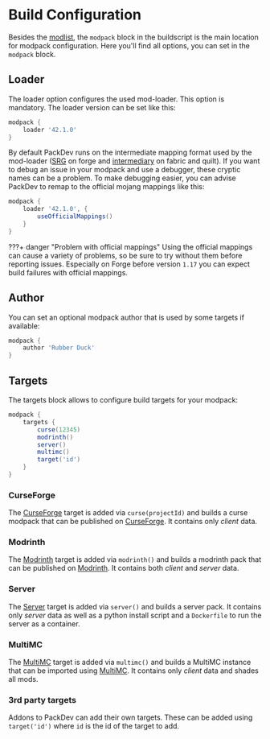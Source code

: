 # Build Configuration

Besides the [modlist](./modlist.md), the `modpack` block in the buildscript is the main location for modpack configuration.
Here you'll find all options, you can set in the `modpack` block.

## Loader

The loader option configures the used mod-loader.
This option is mandatory.
The loader version can be set like this:

```groovy
modpack {
    loader '42.1.0'
}
```

By default PackDev runs on the intermediate mapping format used by the mod-loader ([SRG](https://github.com/MinecraftForge/MCPConfig) on forge and [intermediary](https://github.com/FabricMC/intermediary) on fabric and quilt).
If you want to debug an issue in your modpack and use a debugger, these cryptic names can be a problem.
To make debugging easier, you can advise PackDev to remap to the official mojang mappings like this:

```groovy
modpack {
    loader '42.1.0', {
        useOfficialMappings()
    }
}
```

???+ danger "Problem with official mappings"
     Using the official mappings can cause a variety of problems, so be sure to try without them before reporting issues.
     Especially on Forge before version `1.17` you can expect build failures with official mappings.

## Author

You can set an optional modpack author that is used by some targets if available:

```gradle
modpack {
    author 'Rubber Duck'
}
```

## Targets

The targets block allows to configure build targets for your modpack:

```groovy
modpack {
    targets {
        curse(12345)
        modrinth()
        server()
        multimc()
        target('id')
    }
}
```

### CurseForge

The [CurseForge](../targets/curseforge.md) target is added via `curse(projectId)` and builds a curse modpack that can be published on [CurseForge](https://www.curseforge.com/minecraft/modpacks).
It contains only *client* data.

### Modrinth

The [Modrinth](../targets/modrinth.md) target is added via `modrinth()` and builds a modrinth pack that can be published on [Modrinth](https://modrinth.com/modpacks).
It contains both *client* and *server* data.

### Server

The [Server](../targets/server.md) target is added via `server()` and builds a server pack.
It contains only *server* data as well as a python install script and a `Dockerfile` to run the server as a container.

### MultiMC

The [MultiMC](../targets/multimc.md) target is added via `multimc()` and builds a MultiMC instance that can be imported using [MultiMC](https://multimc.org/).
It contains only *client* data and shades all mods.

### 3rd party targets

Addons to PackDev can add their own targets.
These can be added using `target('id')` where `id` is the id of the target to add.
